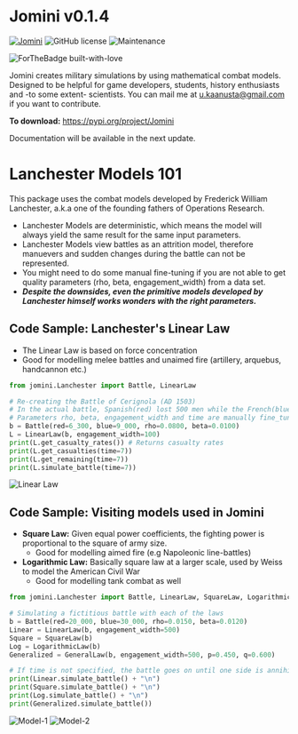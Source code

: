 # Jomini v0.1.4
[![Jomini](https://circleci.com/gh/umitkaanusta/jomini.svg?style=svg)](https://circleci.com/gh/umitkaanusta/Jomini)
![GitHub license](https://img.shields.io/github/license/Naereen/StrapDown.js.svg)
![Maintenance](https://img.shields.io/badge/Maintained%3F-yes-green.svg)

![ForTheBadge built-with-love](http://ForTheBadge.com/images/badges/built-with-love.svg)

Jomini creates military simulations by using mathematical combat models. Designed to be helpful for game developers, students, history enthusiasts and -to some extent- scientists. You can mail me at u.kaanusta@gmail.com if you want to contribute.

__To download:__ https://pypi.org/project/Jomini

Documentation will be available in the next update.

# Lanchester Models 101
This package uses the combat models developed by Frederick William Lanchester, a.k.a one of the founding fathers of Operations Research.

- Lanchester Models are deterministic, which means the model will always yield the same result for the same input parameters.
- Lanchester Models view battles as an attrition model, therefore manuevers and sudden changes during the battle can not be represented.
- You might need to do some manual fine-tuning if you are not able to get quality parameters (rho, beta, engagement_width) from a data set.
- ___Despite the downsides, even the primitive models developed by Lanchester himself works wonders with the right parameters.___ 

## Code Sample: Lanchester's Linear Law
- The Linear Law is based on force concentration
- Good for modelling melee battles and unaimed fire (artillery, arquebus, handcannon etc.) 

```python
from jomini.Lanchester import Battle, LinearLaw

# Re-creating the Battle of Cerignola (AD 1503)
# In the actual battle, Spanish(red) lost 500 men while the French(blue) lost 4000 men
# Parameters rho, beta, engagement_width and time are manually fine_tuned
b = Battle(red=6_300, blue=9_000, rho=0.0800, beta=0.0100)
L = LinearLaw(b, engagement_width=100)
print(L.get_casualty_rates()) # Returns casualty rates 
print(L.get_casualties(time=7))
print(L.get_remaining(time=7))
print(L.simulate_battle(time=7))
```

![Linear Law](https://i.imgur.com/yjAUK57.png)

## Code Sample: Visiting models used in Jomini
- __Square Law:__ Given equal power coefficients, the fighting power is proportional to the square of army size.
    - Good for modelling aimed fire (e.g Napoleonic line-battles)
- __Logarithmic Law:__ Basically square law at a larger scale, used by Weiss to model the American Civil War 
    - Good for modelling tank combat as well


```python
from jomini.Lanchester import Battle, LinearLaw, SquareLaw, LogarithmicLaw, GeneralLaw

# Simulating a fictitious battle with each of the laws
b = Battle(red=20_000, blue=30_000, rho=0.0150, beta=0.0120)
Linear = LinearLaw(b, engagement_width=500)
Square = SquareLaw(b)
Log = LogarithmicLaw(b)
Generalized = GeneralLaw(b, engagement_width=500, p=0.450, q=0.600)

# If time is not specified, the battle goes on until one side is annihilated.
print(Linear.simulate_battle() + "\n")
print(Square.simulate_battle() + "\n")
print(Log.simulate_battle() + "\n")
print(Generalized.simulate_battle())
```
![Model-1](https://i.imgur.com/Uoz9bz4.png)
![Model-2](https://i.imgur.com/9XlE6aA.png)
